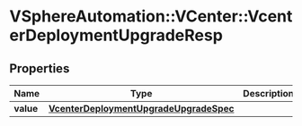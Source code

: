 # VSphereAutomation::VCenter::VcenterDeploymentUpgradeResp

## Properties
Name | Type | Description | Notes
------------ | ------------- | ------------- | -------------
**value** | [**VcenterDeploymentUpgradeUpgradeSpec**](VcenterDeploymentUpgradeUpgradeSpec.md) |  | 


